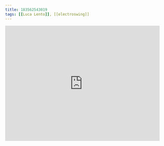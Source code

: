 ```yaml
---
title: 183562543019
tags: [[Luca Lento]], [[electroswing]]
---
```

<iframe allow="accelerometer; autoplay; clipboard-write; encrypted-media; gyroscope; picture-in-picture" allowfullscreen="" frameborder="0" height="375" id="youtube_iframe" src="https://www.youtube.com/embed/5l8Xwp67gCs?feature=oembed&amp;enablejsapi=1&amp;origin=https://safe.txmblr.com&amp;wmode=opaque" width="500"></iframe>